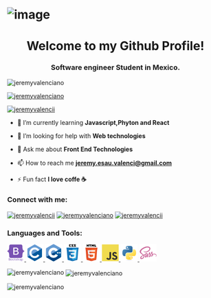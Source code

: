 # ![image](https://media-exp1.licdn.com/dms/image/C4E16AQGPeyIJJ4YiZA/profile-displaybackgroundimage-shrink_350_1400/0/1628200717365?e=1665619200&v=beta&t=ZIKjX3bsaIV_b9qYv6oB5y5BUig3Q8pBjegnGNuIXvE)
<h1 align="center">Welcome to my Github Profile!</h1>
<h3 align="center">Software engineer Student in Mexico.</h3>

<p align="left"> <img src="https://komarev.com/ghpvc/?username=jeremyvalenciano&label=Profile%20views&color=0e75b6&style=flat" alt="jeremyvalenciano" /> </p>

<p align="left"> <a href="https://github.com/ryo-ma/github-profile-trophy"><img src="https://github-profile-trophy.vercel.app/?username=jeremyvalenciano" alt="jeremyvalenciano" /></a> </p>

<p align="left"> <a href="https://twitter.com/jeremyvalencii" target="blank"><img src="https://img.shields.io/twitter/follow/jeremyvalencii?logo=twitter&style=for-the-badge" alt="jeremyvalencii" /></a> </p>

- 🌱 I’m currently learning **Javascript,Phyton and React**

- 🤝 I’m looking for help with **Web technologies**

- 💬 Ask me about **Front End Technologies**

- 📫 How to reach me **jeremy.esau.valenci@gmail.com**

- ⚡ Fun fact **I love coffe ☕**

<h3 align="left">Connect with me:</h3>
<p align="left">
<a href="https://twitter.com/jeremyvalencii" target="blank"><img align="center" src="https://raw.githubusercontent.com/rahuldkjain/github-profile-readme-generator/master/src/images/icons/Social/twitter.svg" alt="jeremyvalencii" height="30" width="40" /></a>
<a href="https://linkedin.com/in/jeremyvalenciano" target="blank"><img align="center" src="https://raw.githubusercontent.com/rahuldkjain/github-profile-readme-generator/master/src/images/icons/Social/linked-in-alt.svg" alt="jeremyvalenciano" height="30" width="40" /></a>
<a href="https://instagram.com/jeremyvalencii" target="blank"><img align="center" src="https://raw.githubusercontent.com/rahuldkjain/github-profile-readme-generator/master/src/images/icons/Social/instagram.svg" alt="jeremyvalencii" height="30" width="40" /></a>
</p>

<h3 align="left">Languages and Tools:</h3>
<p align="left"> <a href="https://getbootstrap.com" target="_blank" rel="noreferrer"> <img src="https://raw.githubusercontent.com/devicons/devicon/master/icons/bootstrap/bootstrap-plain-wordmark.svg" alt="bootstrap" width="40" height="40"/> </a> <a href="https://www.cprogramming.com/" target="_blank" rel="noreferrer"> <img src="https://raw.githubusercontent.com/devicons/devicon/master/icons/c/c-original.svg" alt="c" width="40" height="40"/> </a> <a href="https://www.w3schools.com/cpp/" target="_blank" rel="noreferrer"> <img src="https://raw.githubusercontent.com/devicons/devicon/master/icons/cplusplus/cplusplus-original.svg" alt="cplusplus" width="40" height="40"/> </a> <a href="https://www.w3schools.com/css/" target="_blank" rel="noreferrer"> <img src="https://raw.githubusercontent.com/devicons/devicon/master/icons/css3/css3-original-wordmark.svg" alt="css3" width="40" height="40"/> </a> <a href="https://www.w3.org/html/" target="_blank" rel="noreferrer"> <img src="https://raw.githubusercontent.com/devicons/devicon/master/icons/html5/html5-original-wordmark.svg" alt="html5" width="40" height="40"/> </a> <a href="https://developer.mozilla.org/en-US/docs/Web/JavaScript" target="_blank" rel="noreferrer"> <img src="https://raw.githubusercontent.com/devicons/devicon/master/icons/javascript/javascript-original.svg" alt="javascript" width="40" height="40"/> </a> <a href="https://www.python.org" target="_blank" rel="noreferrer"> <img src="https://raw.githubusercontent.com/devicons/devicon/master/icons/python/python-original.svg" alt="python" width="40" height="40"/> </a> <a href="https://sass-lang.com" target="_blank" rel="noreferrer"> <img src="https://raw.githubusercontent.com/devicons/devicon/master/icons/sass/sass-original.svg" alt="sass" width="40" height="40"/> </a> </p>

<p><img align="left" src="https://github-readme-stats.vercel.app/api/top-langs?username=jeremyvalenciano&show_icons=true&locale=en&layout=compact" alt="jeremyvalenciano" /></p>

<p>&nbsp;<img align="center" src="https://github-readme-stats.vercel.app/api?username=jeremyvalenciano&show_icons=true&locale=en" alt="jeremyvalenciano" /></p>

<p><img align="center" src="https://github-readme-streak-stats.herokuapp.com/?user=jeremyvalenciano&" alt="jeremyvalenciano" /></p>

